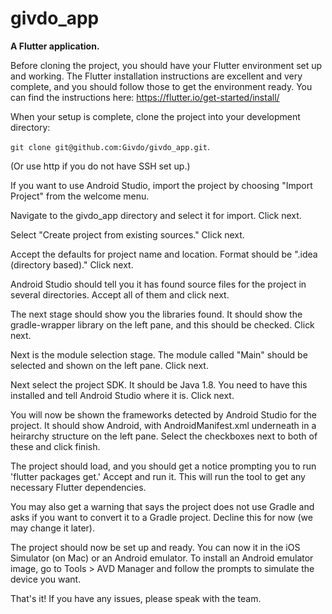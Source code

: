 # givdo_app


**A Flutter application.**

Before cloning the project, you should have your Flutter environment set up and working. The Flutter installation instructions are excellent and very complete, and you should follow those to get the environment ready. You can find the instructions here: https://flutter.io/get-started/install/

When your setup is complete, clone the project into your development directory:

`git clone git@github.com:Givdo/givdo_app.git`.

(Or use http if you do not have SSH set up.)

If you want to use Android Studio, import the project by choosing "Import Project" from the welcome menu.

Navigate to the givdo_app directory and select it for import. Click next.

Select "Create project from existing sources." Click next.

Accept the defaults for project name and location. Format should be ".idea (directory based)." Click next.

Android Studio should tell you it has found source files for the project in several directories. Accept all of them and click next.

The next stage should show you the libraries found. It should show the gradle-wrapper library on the left pane, and this should be checked. Click next.

Next is the module selection stage. The module called "Main" should be selected and shown on the left pane. Click next.

Next select the project SDK. It should be Java 1.8. You need to have this installed and tell Android Studio where it is. Click next.

You will now be shown the frameworks detected by Android Studio for the project. It should show Android, with AndroidManifest.xml underneath in a heirarchy structure on the left pane. Select the checkboxes next to both of these and click finish.

The project should load, and you should get a notice prompting you to run 'flutter packages get.' Accept and run it. This will run the tool to get any necessary Flutter dependencies.

You may also get a warning that says the project does not use Gradle and asks if you want to convert it to a Gradle project. Decline this for now (we may change it later).

The project should now be set up and ready. You can now it in the iOS Simulator (on Mac) or an Android emulator. To install an Android emulator image, go to Tools > AVD Manager and follow the prompts to simulate the device you want.

That's it! If you have any issues, please speak with the team.




